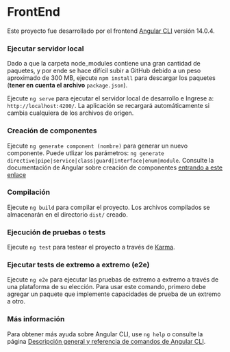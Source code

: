 # FrontEnd

Este proyecto fue desarrollado por el frontend [Angular CLI](https://github.com/angular/angular-cli) versión 14.0.4.

### Ejecutar servidor local
Dado a que la carpeta node_modules contiene una gran cantidad de paquetes, y por ende se hace difícil subir a GitHub debido a un peso aproximado de 300 MB, ejecute `npm install` para descargar los paquetes (**tener en cuenta el archivo** `package.json`).

Ejecute `ng serve` para ejecutar el servidor local de desarrollo e Ingrese a: `http://localhost:4200/`. La aplicación se recargará automáticamente si cambia cualquiera de los archivos de origen.

### Creación de componentes

Ejecute `ng generate component (nombre)` para generar un nuevo componente. Puede utlizar los parámetros: `ng generate directive|pipe|service|class|guard|interface|enum|module`. Consulte la documentación de Angular sobre creación de componentes [entrando a este enlace](https://angular.io/guide/component-overview)

### Compilación

Ejecute `ng build` para compilar el proyecto. Los archivos compilados se almacenarán en el directorio `dist/` creado.

### Ejecución de pruebas o tests

Ejecute `ng test` para testear el proyecto a través de [Karma](https://karma-runner.github.io).

### Ejecutar tests de extremo a extremo (e2e)

Ejecute `ng e2e` para ejecutar las pruebas de extremo a extremo a través de una plataforma de su elección. Para usar este comando, primero debe agregar un paquete que implemente capacidades de prueba de un extremo a otro.

### Más información

Para obtener más ayuda sobre Angular CLI, use `ng help` o consulte la página [Descripción general y referencia de comandos de Angular CLI](https://angular.io/cli).
